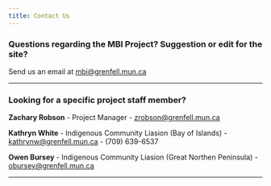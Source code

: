 ```yaml
---
title: Contact Us
---
```


### Questions regarding the MBI Project? Suggestion or edit for the site?

Send us an email at [mbi@grenfell.mun.ca](mailto:mbi@grenfell.mun.ca)

_____________________

### Looking for a specific project staff member?

**Zachary Robson** - Project Manager - [zrobson@grenfell.mun.ca](mailto:zrobson@grenfell.mun.ca)

**Kathryn White** - Indigenous Community Liasion (Bay of Islands) - [kathrynw@grenfell.mun.ca](mailto:kathrynw@grenfell.mun.ca) - (709) 639-6537

**Owen Bursey** - Indigenous Community Liasion (Great Northen Peninsula) - [obursey@grenfell.mun.ca](mailto:obursey@grenfell.mun.ca)

_____________________________


